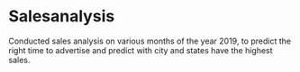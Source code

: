 # Salesanalysis
Conducted sales analysis on various months of the year 2019, to predict the right time to advertise and predict with city and states have the highest sales.
